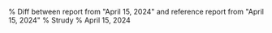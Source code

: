 % Diff between report from "April 15, 2024" and reference report from "April 15, 2024"
% Strudy
% April 15, 2024



